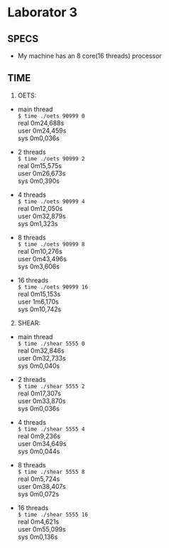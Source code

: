 # Laborator 3

## SPECS

- My machine has an 8 core(16 threads) processor

## TIME

1. OETS:

- main thread  
    `$ time ./oets 90999 0`  
    real 0m24,688s  
    user 0m24,459s  
    sys 0m0,036s

- 2 threads  
    `$ time ./oets 90999 2`  
    real 0m15,575s  
    user 0m26,673s  
    sys 0m0,390s  
- 4 threads  
    `$ time ./oets 90999 4`  
    real 0m12,050s  
    user 0m32,879s  
    sys 0m1,323s  
- 8 threads  
    `$ time ./oets 90999 8`  
    real 0m10,276s  
    user 0m43,496s  
    sys 0m3,606s  

- 16 threads  
    `$ time ./oets 90999 16`  
    real 0m15,153s  
    user 1m6,170s  
    sys 0m10,742s  

2. SHEAR:  

- main thread  
    `$ time ./shear 5555 0`  
    real 0m32,846s  
    user 0m32,733s  
    sys 0m0,040s  

- 2 threads  
    `$ time ./shear 5555 2`  
    real 0m17,307s  
    user 0m33,870s  
    sys 0m0,036s  

- 4 threads  
    `$ time ./shear 5555 4`  
    real 0m9,236s  
    user 0m34,649s  
    sys 0m0,044s  

- 8 threads  
    `$ time ./shear 5555 8`  
    real 0m5,724s  
    user 0m38,407s  
    sys 0m0,072s  

- 16 threads  
    `$ time ./shear 5555 16`  
    real 0m4,621s  
    user 0m55,099s  
    sys 0m0,136s  
